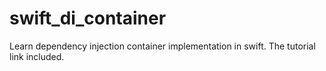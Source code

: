 # swift_di_container
Learn dependency injection container implementation in swift. The tutorial link included.
